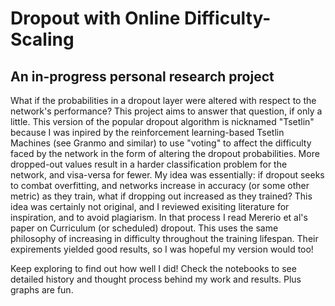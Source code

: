 # Dropout with Online Difficulty-Scaling 

## An in-progress personal research project


What if the probabilities in a dropout layer were altered with respect to the network's performance?
This project aims to answer that question, if only a little. This version of the popular dropout algorithm is nicknamed "Tsetlin"
because I was inpired by the reinforcement learning-based Tsetlin Machines (see Granmo and similar) to use "voting" to affect the
difficulty faced by the network in the form of altering the dropout probabilities. More dropped-out values result in a harder classification
problem for the network, and visa-versa for fewer. My idea was essentially: if dropout seeks to combat overfitting, and networks increase in accuracy (or some other metric)
as they train, what if dropping out increased as they trained? This idea was certainly not original, and I reviewed exisiting literature for inspiration, and to avoid plagiarism.
In that process I read Mererio et al's paper on Curriculum (or scheduled) dropout. This uses the same philosophy of increasing in difficulty throughout the training lifespan. 
Their expirements yielded good results, so I was hopeful my version would too! 

Keep exploring to find out how well I did! Check the notebooks to see detailed history and thought process behind my work and results. Plus graphs are fun.
